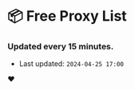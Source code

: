 # :package: Free Proxy List
### Updated every 15 minutes.

- Last updated: `2024-04-25 17:00`

:heart:
